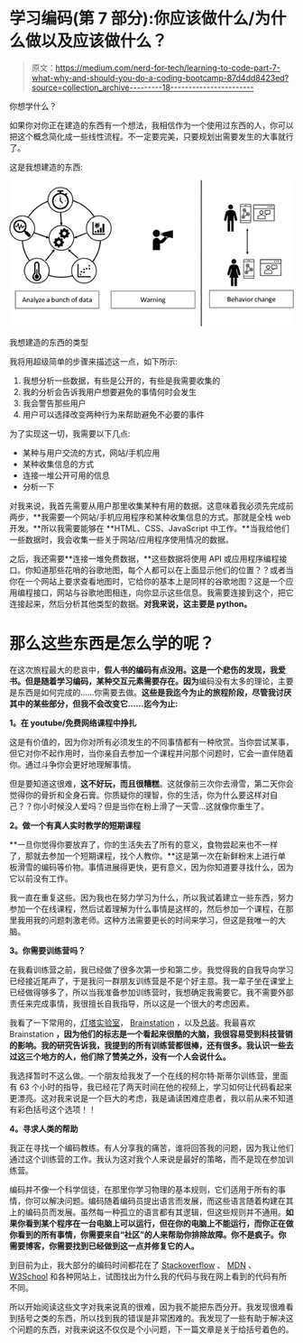 # 学习编码(第 7 部分):你应该做什么/为什么做以及应该做什么？

> 原文：<https://medium.com/nerd-for-tech/learning-to-code-part-7-what-why-and-should-you-do-a-coding-bootcamp-87d4dd8423ed?source=collection_archive---------18----------------------->

你想学什么？

如果你对你正在建造的东西有一个想法，我相信作为一个使用过东西的人，你可以把这个概念简化成一些线性流程。不一定要完美，只要规划出需要发生的大事就行了。

这是我想建造的东西:

![](img/1edaa3abb614b0545fe3ea4f500b86ee.png)

我想建造的东西的类型

我将用超级简单的步骤来描述这一点，如下所示:

1.  我想分析一些数据，有些是公开的，有些是我需要收集的
2.  我的分析会告诉我用户想要避免的事情何时会发生
3.  我会警告那些用户
4.  用户可以选择改变两种行为来帮助避免不必要的事件

为了实现这一切，我需要以下几点:

*   某种与用户交流的方式，网站/手机应用
*   某种收集信息的方式
*   连接一堆公开可用的信息
*   分析一下

对我来说，我首先需要从用户那里收集某种有用的数据。这意味着我必须先完成前两步，**我需要一个网站/手机应用程序和某种收集信息的方式。那就是全栈 web 开发。**所以我需要能够在 **HTML、CSS、JavaScript 中工作。**当我给他们一些数据时，我会收集一些关于网站/应用程序使用情况的数据。

之后，我还需要**连接一堆免费数据，**这些数据将使用 API 或应用程序编程接口。你知道那些花哨的谷歌地图，每个人都可以在上面显示他们的位置？？或者当你在一个网站上要求查看地图时，它给你的基本上是同样的谷歌地图？这是一个应用编程接口，网站与谷歌地图相连，向你显示这些信息。我需要连接到这个，把它连接起来，然后分析其他类型的数据。**对我来说，这主要是 python。**

# 那么这些东西是怎么学的呢？

在这次旅程最大的悲哀中，**假人书的编码有点没用。这是一个悲伤的发现，我爱书。但是随着学习编码，某种交互元素需要存在。因为**编码没有太多的理论，主要是东西是如何完成的……你需要去做。**这些是我迄今为止的旅程阶段，尽管我讨厌其中的某些部分，但我不会改变它……迄今为止:**

**1。在 youtube/免费网络课程中挣扎**

这是有价值的，因为你对所有必须发生的不同事情都有一种欣赏。当你尝试某事，但它对你不起作用时，当你亲自去参加一个课程并问那个问题时，它会一直伴随着你。通过斗争你会更好地理解事情。

但是要知道这很难，**这不好玩，而且很糟糕**。这就像前三次你去滑雪，第二天你会觉得你的骨折和全身石膏。你质疑你的理智，你的生活，你为什么要这样对自己？？你小时候没人爱吗？但是当你在粉上滑了一天雪…这就像你重生了。

**2。做一个有真人实时教学的短期课程**

**一旦你觉得你要放弃了，你的生活失去了所有的意义，食物尝起来也不一样了，那就去参加一个短期课程，找个人教你。**这是第一次在新鲜粉末上进行单板滑雪的编码等价物。事情进展得更快，更有意义，因为你知道要寻找什么，因为它以前没有工作。

我一直在重复这些。因为我也在努力学习为什么，所以我试着建立一些东西，努力参加一个在线课程，然后试着理解为什么事情是这样的，然后参加一个课程，在那里我用我的问题刺激老师。这种方法需要更长的时间来学习，但这是我唯一的大脑。

**3。你需要训练营吗？**

在我看训练营之前，我已经做了很多次第一步和第二步。我觉得我的自我导向学习已经接近尾声了，于是我问一群朋友训练营是不是个好主意。我一辈子坐在课堂上已经做得够多了，所以当我准备参加训练营时，我想确定我需要它。我不需要外部责任来完成事情，我很擅长自我指导，所以这是一个很大的考虑因素。

我看了一下常用的，[灯塔实验室](https://www.lighthouselabs.ca/)， [Brainstation](https://brainstation.io/) ，以及[总装](https://generalassemb.ly/)。我最喜欢 Brainstation **，因为他们的标志是一个看起来很酷的大脑，我很容易受到科技营销的影响。我的研究告诉我，我提到的所有训练营都很棒，还有很多。我认识一些去过这三个地方的人，他们除了赞美之外，没有一个人会说什么。**

我选择暂时不这么做。一个朋友给我发了一个在线的柯尔特·斯蒂尔训练营，里面有 63 个小时的指导，我已经花了两天时间在他的视频上，学习如何让代码看起来更漂亮。这对我来说是一个巨大的考虑，我是诵读困难症患者，我以前从来不知道有彩色括号这个选项！！

**4。寻求人类的帮助**

我正在寻找一个编码教练。有人分享我的痛苦，谁将回答我的问题，因为我让他们通过这个训练营的工作。我认为这对我个人来说是最好的策略，而不是现在参加训练营。

编码并不像一个科学信徒，在那里你学习物理的基本规则，它们适用于所有的事情，你可以解决问题。编码随着编码员提出语言而发展，而这些语言随着构建在其上的编码员而发展。虽然每一种孤立的语言都有其逻辑，但这些规则并不通用。**如果你看到某个程序在一台电脑上可以运行，但在你的电脑上不能运行，而你正在做你看到的所有事情，你需要来自“社区”的人来帮助你排除故障。你不是疯子。你需要博客，你需要找到已经做到这一点并修复它的人。**

到目前为止，我大部分的编码时间都花在了 [Stackoverflow](https://stackoverflow.com/) 、 [MDN](https://developer.mozilla.org/en-US/) 、 [W3School](https://www.w3schools.com/) 和各种网站上，试图找出为什么我的代码与我在网上看到的代码有所不同。

所以开始阅读这些文字对我来说真的很难，因为我不能把东西分开。我发现很难看到括号之类的东西，所以找到我的错误是非常困难的。我发现了一些有助于解决这个问题的东西，对我来说这不仅仅是个小问题，下一篇文章是关于给括号着色的。